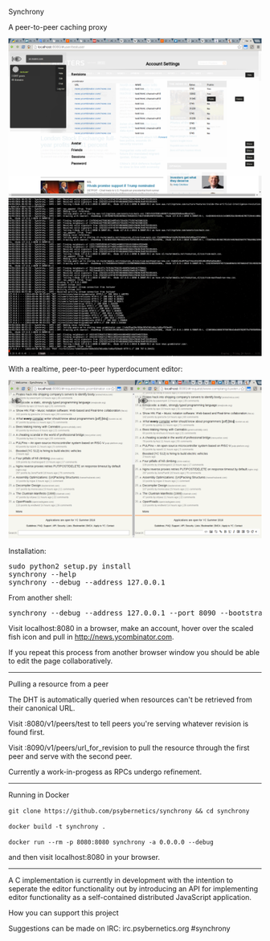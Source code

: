 Synchrony

A peer-to-peer caching proxy

![Alt text](doc/img/synchrony2.png?raw=true "Revision Management")
![Alt text](doc/img/synchrony3.png?raw=true "Distributed HTTP")

With a realtime, peer-to-peer hyperdocument editor:

![Alt text](doc/img/synchrony1.png?raw=true "Collaborative Editor")

Installation:
<pre>
sudo python2 setup.py install
synchrony --help
synchrony --debug --address 127.0.0.1
</pre>
From another shell:
<pre>
synchrony --debug --address 127.0.0.1 --port 8090 --bootstrap 127.0.0.1:8080
</pre>

Visit localhost:8080 in a browser, make an account, hover over the scaled fish icon and
pull in http://news.ycombinator.com.

If you repeat this process from another browser window you should be able to edit the page collaboratively.

---

Pulling a resource from a peer

The DHT is automatically queried when resources can't be retrieved from their canonical URL.


Visit :8080/v1/peers/test to tell peers you're serving whatever revision is found first.

Visit :8090/v1/peers/url_for_revision to pull the resource through the first peer and serve with the second peer.

Currently a work-in-progess as RPCs undergo refinement.

----

Running in Docker

`git clone https://github.com/psybernetics/synchrony && cd synchrony`

`docker build -t synchrony .`

`docker run --rm -p 8080:8080 synchrony -a 0.0.0.0 --debug`

and then visit localhost:8080 in your browser.

----

A C implementation is currently in development with the intention to seperate the editor functionality out by introducing an API for implementing editor functionality as a self-contained distributed JavaScript application.

How you can support this project

Suggestions can be made on IRC: irc.psybernetics.org #synchrony

